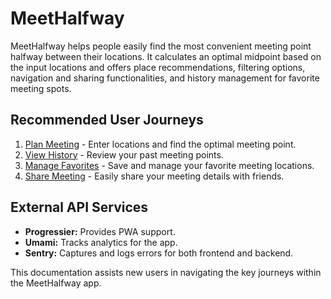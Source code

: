 # MeetHalfway

MeetHalfway helps people easily find the most convenient meeting point halfway between their locations. It calculates an optimal midpoint based on the input locations and offers place recommendations, filtering options, navigation and sharing functionalities, and history management for favorite meeting spots.

## Recommended User Journeys

1. [Plan Meeting](docs/journeys/plan-meeting.md) - Enter locations and find the optimal meeting point.
2. [View History](docs/journeys/view-history.md) - Review your past meeting points.
3. [Manage Favorites](docs/journeys/manage-favorites.md) - Save and manage your favorite meeting locations.
4. [Share Meeting](docs/journeys/share-meeting.md) - Easily share your meeting details with friends.

## External API Services

- **Progressier:** Provides PWA support.
- **Umami:** Tracks analytics for the app.
- **Sentry:** Captures and logs errors for both frontend and backend.

This documentation assists new users in navigating the key journeys within the MeetHalfway app.